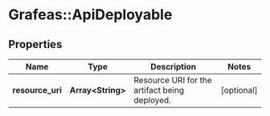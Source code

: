 # Grafeas::ApiDeployable

## Properties
Name | Type | Description | Notes
------------ | ------------- | ------------- | -------------
**resource_uri** | **Array&lt;String&gt;** | Resource URI for the artifact being deployed. | [optional] 


